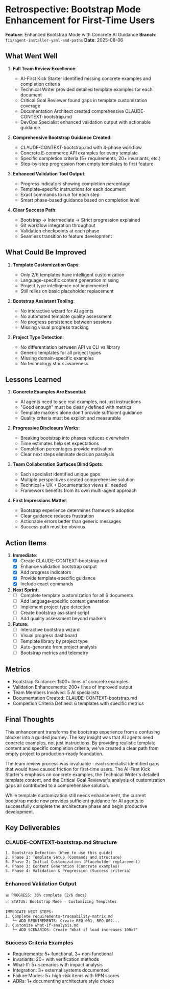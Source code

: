 # Retrospective: Bootstrap Mode Enhancement for First-Time Users

**Feature**: Enhanced Bootstrap Mode with Concrete AI Guidance
**Branch**: `fix/agent-installer-yaml-and-paths`
**Date**: 2025-08-06

## What Went Well

1. **Full Team Review Excellence**:
   - AI-First Kick Starter identified missing concrete examples and completion criteria
   - Technical Writer provided detailed template examples for each document
   - Critical Goal Reviewer found gaps in template customization coverage
   - Documentation Architect created comprehensive CLAUDE-CONTEXT-bootstrap.md
   - DevOps Specialist enhanced validation output with actionable guidance

2. **Comprehensive Bootstrap Guidance Created**:
   - CLAUDE-CONTEXT-bootstrap.md with 4-phase workflow
   - Concrete E-commerce API examples for every template
   - Specific completion criteria (5+ requirements, 20+ invariants, etc.)
   - Step-by-step progression from empty templates to first feature

3. **Enhanced Validation Tool Output**:
   - Progress indicators showing completion percentage
   - Template-specific instructions for each document
   - Exact commands to run for each step
   - Smart phase-based guidance based on completion level

4. **Clear Success Path**:
   - Bootstrap → Intermediate → Strict progression explained
   - Git workflow integration throughout
   - Validation checkpoints at each phase
   - Seamless transition to feature development

## What Could Be Improved

1. **Template Customization Gaps**:
   - Only 2/6 templates have intelligent customization
   - Language-specific content generation missing
   - Project type intelligence not implemented
   - Still relies on basic placeholder replacement

2. **Bootstrap Assistant Tooling**:
   - No interactive wizard for AI agents
   - No automated template quality assessment
   - No progress persistence between sessions
   - Missing visual progress tracking

3. **Project Type Detection**:
   - No differentiation between API vs CLI vs library
   - Generic templates for all project types
   - Missing domain-specific examples
   - No technology stack awareness

## Lessons Learned

1. **Concrete Examples Are Essential**:
   - AI agents need to see real examples, not just instructions
   - "Good enough" must be clearly defined with metrics
   - Template markers alone don't provide sufficient guidance
   - Quality criteria must be explicit and measurable

2. **Progressive Disclosure Works**:
   - Breaking bootstrap into phases reduces overwhelm
   - Time estimates help set expectations
   - Completion percentages provide motivation
   - Clear next steps eliminate decision paralysis

3. **Team Collaboration Surfaces Blind Spots**:
   - Each specialist identified unique gaps
   - Multiple perspectives created comprehensive solution
   - Technical + UX + Documentation views all needed
   - Framework benefits from its own multi-agent approach

4. **First Impressions Matter**:
   - Bootstrap experience determines framework adoption
   - Clear guidance reduces frustration
   - Actionable errors better than generic messages
   - Success path must be obvious

## Action Items

1. **Immediate**:
   - [x] Create CLAUDE-CONTEXT-bootstrap.md
   - [x] Enhance validation bootstrap output
   - [x] Add progress indicators
   - [x] Provide template-specific guidance
   - [x] Include exact commands

2. **Next Sprint**:
   - [ ] Complete template customization for all 6 documents
   - [ ] Add language-specific content generation
   - [ ] Implement project type detection
   - [ ] Create bootstrap assistant script
   - [ ] Add quality assessment beyond markers

3. **Future**:
   - [ ] Interactive bootstrap wizard
   - [ ] Visual progress dashboard
   - [ ] Template library by project type
   - [ ] Auto-generate from project analysis
   - [ ] Bootstrap metrics and telemetry

## Metrics

- Bootstrap Guidance: 1500+ lines of concrete examples
- Validation Enhancements: 200+ lines of improved output
- Team Members Involved: 5 AI specialists
- Documentation Created: CLAUDE-CONTEXT-bootstrap.md
- Completion Criteria Defined: 6 templates with specific metrics

## Final Thoughts

This enhancement transforms the bootstrap experience from a confusing blocker into a guided journey. The key insight was that AI agents need concrete examples, not just instructions. By providing realistic template content and specific completion criteria, we've created a clear path from empty project to production-ready foundation.

The team review process was invaluable - each specialist identified gaps that would have caused friction for first-time users. The AI-First Kick Starter's emphasis on concrete examples, the Technical Writer's detailed template content, and the Critical Goal Reviewer's analysis of customization gaps all contributed to a comprehensive solution.

While template customization still needs enhancement, the current bootstrap mode now provides sufficient guidance for AI agents to successfully complete the architecture phase and begin productive development.

## Key Deliverables

### CLAUDE-CONTEXT-bootstrap.md Structure
```
1. Bootstrap Detection (When to use this guide)
2. Phase 1: Template Setup (Commands and structure)
3. Phase 2: Initial Customization (Placeholder replacement)
4. Phase 3: Content Generation (Concrete examples)
5. Phase 4: Validation & Progression (Success criteria)
```

### Enhanced Validation Output
```
📊 PROGRESS: 33% complete (2/6 docs)
📈 STATUS: Bootstrap Mode - Customizing Templates

IMMEDIATE NEXT STEPS:
1. Complete requirements-traceability-matrix.md
   └─ ADD REQUIREMENTS: Create REQ-001, REQ-002...
2. Customize what-if-analysis.md
   └─ ADD SCENARIOS: Create "What if load increases 100x?"
```

### Success Criteria Examples
- Requirements: 5+ functional, 3+ non-functional
- Invariants: 20+ with verification methods
- What-If: 5+ scenarios with impact analysis
- Integration: 3+ external systems documented
- Failure Modes: 5+ high-risk items with RPN scores
- ADRs: 1+ documenting architecture style choice